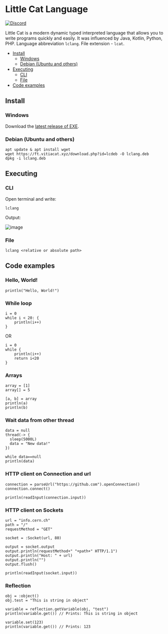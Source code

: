 # Little Cat Language
[![Discord][DiscordBadge]][DiscordUrl]

Little Cat is a modern dynamic typed interpreted language that allows you to write programs quickly and easily.
It was influenced by Java, Kotlin, Python, PHP.
Language abbreviation `lclang`. File extension - `lcat`.

- [Install](https://github.com/lclang/LittleCat/blob/main/README.md#install)
    - [Windows](https://github.com/lclang/LittleCat/blob/main/README.md#windows)
    - [Debian (Ubuntu and others)](https://github.com/lclang/LittleCat/blob/main/README.md#debian-ubuntu-and-others)
- [Executing](https://github.com/lclang/LittleCat/blob/main/README.md#install)
    - [CLI](https://github.com/lclang/LittleCat/blob/main/README.md#cli)
    - [File](https://github.com/lclang/LittleCat/blob/main/README.md#file)
- [Code examples](https://github.com/lclang/LittleCat/blob/main/README.md#code-examples)


## Install

### Windows
Download the [latest release of EXE](https://ft.vitiacat.xyz/view/lclang).

### Debian (Ubuntu and others)
```
apt update & apt install wget
wget https://ft.vitiacat.xyz/download.php?id=lcdeb -O lclang.deb
dpkg -i lclang.deb
```

## Executing

### CLI
Open terminal and write:
```
lclang
```

Output:

![image](https://user-images.githubusercontent.com/40952805/134337779-b566f354-d822-4d03-b606-35b5e1d55ea6.png)

### File
```
lclang <relative or absolute path>
```

## Code examples

### Hello, World!
```
println("Hello, World!")
```

### While loop
```
i = 0
while i < 20: {
    println(i++)
}
```

OR

```
i = 0 
while { 
    println(i++) 
    return i<20
}
```

### Arrays 
```
array = [1]
array[] = 5

[a, b] = array
println(a)
println(b)
```

### Wait data from other thread
```
data = null
thread(-> {
  sleep(5000L)
  data = "New data!"
})

while data==null
println(data)
```

### HTTP client on Connection and url
```
connection = parseUrl("https://github.com").openConnection()
connection.connect()

println(readInput(connection.input))
```

### HTTP client on Sockets
```
url = "info.cern.ch"
path = "/"
requestMethod = "GET"

socket = :Socket(url, 80)

output = socket.output
output.println(requestMethod+" "+path+" HTTP/1.1")
output.println("Host: " + url)
output.println("")
output.flush()

println(readInput(socket.input))
```

### Reflection
```
obj = :object()
obj.test = "This is string in object"

variable = reflection.getVariable(obj, "test")
println(variable.get()) // Prints: This is string in object

variable.set(123)
println(variable.get()) // Prints: 123
```

[DiscordBadge]: https://img.shields.io/discord/892491030375591977?label=Discord&logo=discord&logoColor=white

[DiscordUrl]: https://discord.gg/vBDkWUdMtx
